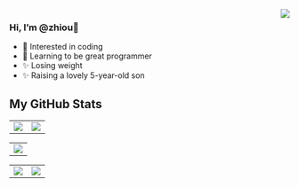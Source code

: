<img align="right" src="https://github-readme-stats.vercel.app/api?username=zhiou&show_icons=true&icon_color=CE1D2D&text_color=718096&bg_color=00000000&hide_title=true&hide_border=true" />

### Hi, I’m @zhiou👋
- 👀 Interested in coding
- 🌱 Learning to be great programmer
- ✨ Losing weight
- ✨ Raising a lovely 5-year-old son

<h2> My GitHub Stats</h2>
<table>
  <tr>
    <td>
      <img src="https://github-readme-stats.vercel.app/api?username=zhiou&show_icons=true&include_all_commits=true&count_private=true&hide_border=true&theme=algolia"   />
    </td>
    <td>
      <img src="https://github-readme-streak-stats.herokuapp.com?user=zhiou&theme=algolia&hide_border=true" />
    </td>                           
  </tr>
</table>

<table>
  <tr>
    <td>
      <img src="https://github-readme-activity-graph.vercel.app/graph?username=zhiou&theme=react-dark&hide_border=true" />
    </td>
  </tr>
</table>

<table>
  <tr>
    <td>
      <img src="https://stats.quine.sh/zhiou/github?theme=dark">
    </td>
    <td>
      <img src="https://stats.quine.sh/zhiou/languages-over-time?theme=dark">
    </td>
  </tr>
</table>

<!---
zhiou/zhiou is a ✨ special ✨ repository because its `README.md` (this file) appears on your GitHub profile.
You can click the Preview link to take a look at your changes.
--->
